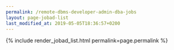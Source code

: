 ```yaml
---
permalink: /remote-dbms-developer-admin-dba-jobs
layout: page-jobad-list
last_modified_at: 2019-05-05T18:36:57+0200
---
```

{% include render_jobad_list.html permalink=page.permalink %}

